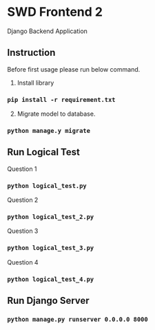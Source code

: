 # SWD Frontend 2

Django Backend Application

## Instruction

Before first usage please run below command.

1. Install library

### `pip install -r requirement.txt`

2. Migrate model to database.

### `python manage.y migrate`

## Run Logical Test

Question 1

### `python logical_test.py`

Question 2

### `python logical_test_2.py`

Question 3

### `python logical_test_3.py`

Question 4

### `python logical_test_4.py`

## Run Django Server

### `python manage.py runserver 0.0.0.0 8000`

